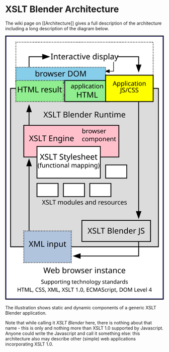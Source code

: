 # XSLT Blender Architecture

The wiki page on [[Architecture]] gives a full description of the architecture including a long description of the diagram below.

![System Architecture Diagram](system-architecture-diagram.svg)

The illustration shows static and dynamic components of a generic XSLT Blender application.

Note that while calling it *XSLT Blender* here, there is nothing about that name - this is only and nothing more than XSLT 1.0 supported by Javascript. Anyone could write the Javascript and call it something else: this architecture also may describe other (simple) web applications incorporating XSLT 1.0.
